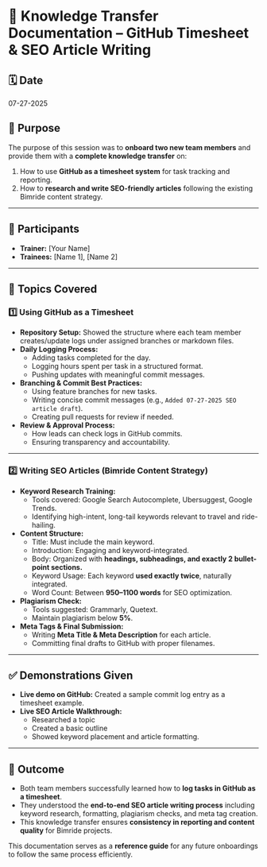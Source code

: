 # 📄 Knowledge Transfer Documentation – GitHub Timesheet & SEO Article Writing  

## 🗓️ Date  
07-27-2025

## 🎯 Purpose  
The purpose of this session was to **onboard two new team members** and provide them with a **complete knowledge transfer** on:  
1. How to use **GitHub as a timesheet system** for task tracking and reporting.  
2. How to **research and write SEO-friendly articles** following the existing Bimride content strategy.

---

## 👥 Participants  
- **Trainer:** [Your Name]  
- **Trainees:** [Name 1], [Name 2]  

---

## 📌 Topics Covered  

### 1️⃣ Using GitHub as a Timesheet  
- **Repository Setup:** Showed the structure where each team member creates/update logs under assigned branches or markdown files.  
- **Daily Logging Process:**  
  - Adding tasks completed for the day.  
  - Logging hours spent per task in a structured format.  
  - Pushing updates with meaningful commit messages.  
- **Branching & Commit Best Practices:**  
  - Using feature branches for new tasks.  
  - Writing concise commit messages (e.g., `Added 07-27-2025 SEO article draft`).  
  - Creating pull requests for review if needed.  
- **Review & Approval Process:**  
  - How leads can check logs in GitHub commits.  
  - Ensuring transparency and accountability.

---

### 2️⃣ Writing SEO Articles (Bimride Content Strategy)  
- **Keyword Research Training:**  
  - Tools covered: Google Search Autocomplete, Ubersuggest, Google Trends.  
  - Identifying high-intent, long-tail keywords relevant to travel and ride-hailing.  
- **Content Structure:**  
  - Title: Must include the main keyword.  
  - Introduction: Engaging and keyword-integrated.  
  - Body: Organized with **headings, subheadings, and exactly 2 bullet-point sections.**  
  - Keyword Usage: Each keyword **used exactly twice**, naturally integrated.  
  - Word Count: Between **950–1100 words** for SEO optimization.  
- **Plagiarism Check:**  
  - Tools suggested: Grammarly, Quetext.  
  - Maintain plagiarism below **5%**.  
- **Meta Tags & Final Submission:**  
  - Writing **Meta Title & Meta Description** for each article.  
  - Committing final drafts to GitHub with proper filenames.

---

## ✅ Demonstrations Given  
- **Live demo on GitHub:** Created a sample commit log entry as a timesheet example.  
- **Live SEO Article Walkthrough:**  
  - Researched a topic  
  - Created a basic outline  
  - Showed keyword placement and article formatting.  

---

## 📄 Outcome  
- Both team members successfully learned how to **log tasks in GitHub as a timesheet**.  
- They understood the **end-to-end SEO article writing process** including keyword research, formatting, plagiarism checks, and meta tag creation.  
- This knowledge transfer ensures **consistency in reporting and content quality** for Bimride projects.  

This documentation serves as a **reference guide** for any future onboardings to follow the same process efficiently.
